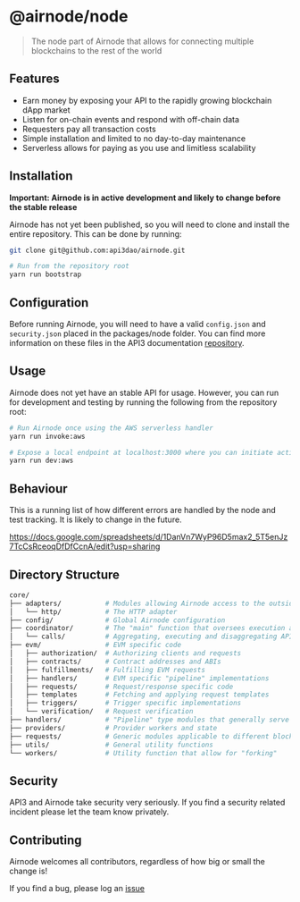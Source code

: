 # @airnode/node

> The node part of Airnode that allows for connecting multiple blockchains to the rest of the world

## Features

- Earn money by exposing your API to the rapidly growing blockchain dApp market
- Listen for on-chain events and respond with off-chain data
- Requesters pay all transaction costs
- Simple installation and limited to no day-to-day maintenance
- Serverless allows for paying as you use and limitless scalability

## Installation

**Important: Airnode is in active development and likely to change before the stable release**

Airnode has not yet been published, so you will need to clone and install the entire repository. This can be done by running:

```sh
git clone git@github.com:api3dao/airnode.git

# Run from the repository root
yarn run bootstrap
```

## Configuration

Before running Airnode, you will need to have a valid `config.json` and `security.json` placed in the packages/node folder. You can find more information on these files in the API3 documentation [repository](https://github.com/api3dao/api3-docs).

## Usage

Airnode does not yet have an stable API for usage. However, you can run for development and testing by running the following from the repository root:

```sh
# Run Airnode once using the AWS serverless handler
yarn run invoke:aws

# Expose a local endpoint at localhost:3000 where you can initiate actions by sending HTTP requests
yarn run dev:aws
```

## Behaviour

This is a running list of how different errors are handled by the node and test tracking. It is likely to change in the future.

https://docs.google.com/spreadsheets/d/1DanVn7WyP96D5max2_5T5enJz7TcCsRceoqDfDfCcnA/edit?usp=sharing

## Directory Structure

```sh
core/
├── adapters/           # Modules allowing Airnode access to the outside world
│   └── http/           # The HTTP adapter
├── config/             # Global Airnode configuration
├── coordinator/        # The "main" function that oversees execution and state
│   └── calls/          # Aggregating, executing and disaggregating API calls
├── evm/                # EVM specific code
│   ├── authorization/  # Authorizing clients and requests
│   ├── contracts/      # Contract addresses and ABIs
│   ├── fulfillments/   # Fulfilling EVM requests
│   ├── handlers/       # EVM specific "pipeline" implementations
│   ├── requests/       # Request/response specific code
│   ├── templates       # Fetching and applying request templates
│   ├── triggers/       # Trigger specific implementations
│   └── verification/   # Request verification
├── handlers/           # "Pipeline" type modules that generally serve as entry points
├── providers/          # Provider workers and state
├── requests/           # Generic modules applicable to different blockchains
├── utils/              # General utility functions
└── workers/            # Utility function that allow for "forking"

```

## Security

API3 and Airnode take security very seriously. If you find a security related incident please let the team know privately.

## Contributing

Airnode welcomes all contributors, regardless of how big or small the change is!

If you find a bug, please log an [issue](https://github.com/api3dao/api3-docs)
